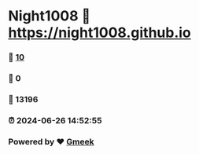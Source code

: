 # Night1008 :link: https://night1008.github.io 
### :page_facing_up: [10](https://night1008.github.io/tag.html) 
### :speech_balloon: 0 
### :hibiscus: 13196 
### :alarm_clock: 2024-06-26 14:52:55 
### Powered by :heart: [Gmeek](https://github.com/Meekdai/Gmeek)
